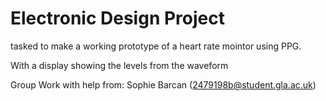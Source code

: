 # Electronic Design Project
tasked to make a working prototype of a heart rate mointor using PPG.

With a display showing the levels from the waveform

Group Work with help from:
Sophie Barcan (2479198b@student.gla.ac.uk)
